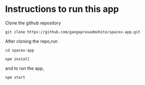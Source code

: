 # Instructions to run this app

Clone the github repository

`git clone https://github.com/gangaprasadmohite/spacex-app.git`

After cloning the repo,run

`cd spacex-app`

`npm install`

and to run the app,

`npm start`
